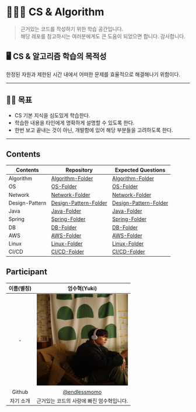# 🧑🏻‍💻 CS & Algorithm
> 근거있는 코드를 작성하기 위한 학습 공간입니다. <br>
> 해당 레포를 참고하시는 여러분에게도 큰 도움이 되었으면 합니다. 감사합니다.

## 🖥️ CS & 알고리즘 학습의 목적성
한정된 자원과 제한된 시간 내에서 어떠한 문제를 효율적으로 해결해나기 위함이다.

---

## 👊🏻 목표

- CS 기본 지식을 심도있게 학습한다.
- 학습한 내용을 타인에게 명확하게 설명할 수 있도록 한다.
- 한번 보고 끝내는 것이 아닌, 개발함에 있어 해당 부분들을 고려하도록 한다.
---

## Contents 
| Contents       | Repository                | Expected Questions |
|----------------|---------------------------|--------------------|
| Algorithm      | [Algorithm-Folder]()      | [Algorithm-Folder]()             |
| OS             | [OS-Folder]()             | [OS-Folder]()                   |
| Network        | [Network-Folder]()        | [Network-Folder]()            |
| Design-Pattern | [Design-Pattern-Folder]() | [Design-Pattern-Folder]()             |
| Java           | [Java-Folder]()           | [Java-Folder]()            |
| Spring         | [Spring-Folder]()         | [Spring-Folder]()            |
| DB             | [DB-Folder]()             | [DB-Folder]()             |
| AWS            | [AWS-Folder]()            | [AWS-Folder]()               |
| Linux          | [Linux-Folder]()          | [Linux-Folder]()               |
| CI/CD          | [CI/CD-Folder]()                 | [CI/CD-Folder]()             |


## Participant
| 이름(별칭) |                         엄수혁(Yuki)                         |
|:------:|:---------------------------------------------------------:|
|   -    | <img src="./images/profile.JPG" width="250" height="250"> |
| Github |      [@endlessmomo](https://github.com/endlessmomo)       |  
| 자기 소개  |                  근거있는 코드의 사랑에 빠진 엄수혁입니다.                  |

